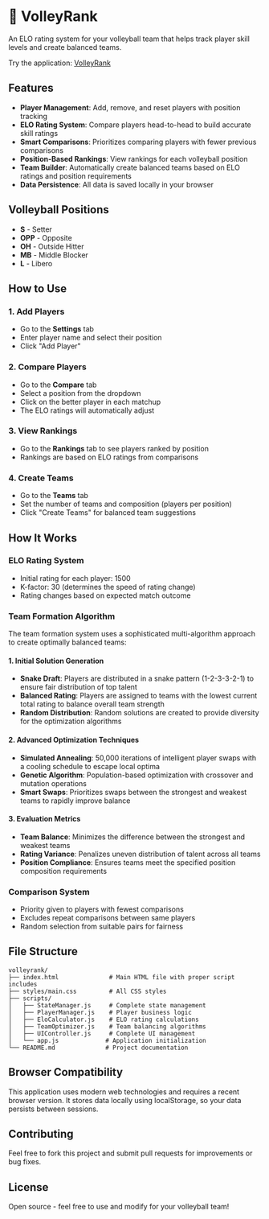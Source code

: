 # 🏐 VolleyRank

An ELO rating system for your volleyball team that helps track player skill levels and create balanced teams.

Try the application: [VolleyRank](https://avpv.github.io/volleyrank/)

## Features

- **Player Management**: Add, remove, and reset players with position tracking
- **ELO Rating System**: Compare players head-to-head to build accurate skill ratings
- **Smart Comparisons**: Prioritizes comparing players with fewer previous comparisons
- **Position-Based Rankings**: View rankings for each volleyball position
- **Team Builder**: Automatically create balanced teams based on ELO ratings and position requirements
- **Data Persistence**: All data is saved locally in your browser

## Volleyball Positions

- **S** - Setter
- **OPP** - Opposite
- **OH** - Outside Hitter
- **MB** - Middle Blocker
- **L** - Libero

## How to Use

### 1. Add Players
- Go to the **Settings** tab
- Enter player name and select their position
- Click "Add Player"

### 2. Compare Players
- Go to the **Compare** tab
- Select a position from the dropdown
- Click on the better player in each matchup
- The ELO ratings will automatically adjust

### 3. View Rankings
- Go to the **Rankings** tab to see players ranked by position
- Rankings are based on ELO ratings from comparisons

### 4. Create Teams
- Go to the **Teams** tab
- Set the number of teams and composition (players per position)
- Click "Create Teams" for balanced team suggestions

## How It Works

### ELO Rating System
- Initial rating for each player: 1500
- K-factor: 30 (determines the speed of rating change)
- Rating changes based on expected match outcome

### Team Formation Algorithm

The team formation system uses a sophisticated multi-algorithm approach to create optimally balanced teams:

#### 1. Initial Solution Generation
- **Snake Draft**: Players are distributed in a snake pattern (1-2-3-3-2-1) to ensure fair distribution of top talent
- **Balanced Rating**: Players are assigned to teams with the lowest current total rating to balance overall team strength
- **Random Distribution**: Random solutions are created to provide diversity for the optimization algorithms

#### 2. Advanced Optimization Techniques
- **Simulated Annealing**: 50,000 iterations of intelligent player swaps with a cooling schedule to escape local optima
- **Genetic Algorithm**: Population-based optimization with crossover and mutation operations
- **Smart Swaps**: Prioritizes swaps between the strongest and weakest teams to rapidly improve balance

#### 3. Evaluation Metrics
- **Team Balance**: Minimizes the difference between the strongest and weakest teams
- **Rating Variance**: Penalizes uneven distribution of talent across all teams
- **Position Compliance**: Ensures teams meet the specified position composition requirements

### Comparison System
- Priority given to players with fewest comparisons
- Excludes repeat comparisons between same players
- Random selection from suitable pairs for fairness

## File Structure

```
volleyrank/
├── index.html              # Main HTML file with proper script includes
├── styles/main.css         # All CSS styles
├── scripts/
│   ├── StateManager.js     # Complete state management
│   ├── PlayerManager.js    # Player business logic
│   ├── EloCalculator.js    # ELO rating calculations
│   ├── TeamOptimizer.js    # Team balancing algorithms
│   ├── UIController.js     # Complete UI management
│   └── app.js             # Application initialization
└── README.md              # Project documentation
```

## Browser Compatibility

This application uses modern web technologies and requires a recent browser version. It stores data locally using localStorage, so your data persists between sessions.

## Contributing

Feel free to fork this project and submit pull requests for improvements or bug fixes.

## License

Open source - feel free to use and modify for your volleyball team!
